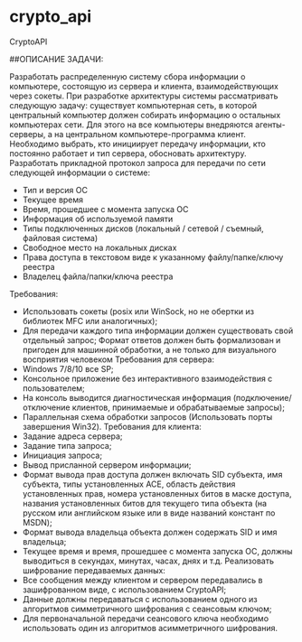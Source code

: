# crypto_api
CryptoAPI

##ОПИСАНИЕ ЗАДАЧИ:

Разработать распределенную систему сбора информации о компьютере, состоящую из сервера и клиента, взаимодействующих через сокеты. 
При разработке архитектуры системы рассматривать следующую задачу: существует компьютерная сеть, в которой центральный компьютер должен собирать информацию о остальных компьютерах сети. Для этого на все компьютеры внедряются агенты-серверы, а на центральном компьютере-программа клиент. Необходимо выбрать, кто инициирует передачу информации, кто постоянно работает и тип сервера, обосновать архитектуру.
Разработать прикладной протокол запроса для передачи по сети следующей информации о системе:
- Тип и версия ОС 
- Текущее время 
- Время, прошедшее с момента запуска ОС 
- Информация об используемой памяти 
- Типы подключенных дисков  (локальный / сетевой / съемный, файловая система)
- Свободное место на локальных дисках 
- Права доступа в текстовом виде к указанному файлу/папке/ключу реестра
- Владелец файла/папки/ключа реестра 

Требования:
- Использовать сокеты (posix или WinSock, но не обертки из библиотек MFC или аналогичных);
- Для передачи каждого типа информации должен существовать свой отдельный запрос;
Формат ответов должен быть формализован и пригоден для машинной обработки, а не только для визуального восприятия человеком
Требования для сервера:
- Windows 7/8/10 все SP;
- Консольное приложение без интерактивного взаимодействия с пользователем;
- На консоль выводится диагностическая информация (подключение/отключение клиентов, принимаемые и обрабатываемые запросы);
- Параллельная схема обработки запросов (Использовать порты завершения Win32).
Требования для клиента:
- Задание адреса сервера;
- Задание типа запроса;
- Инициация запроса;
- Вывод присланной сервером информации;
- Формат вывода прав доступа должен включать SID субъекта, имя субъекта, типы установленных ACE, область действия установленных прав, номера установленных битов в маске доступа, названия установленных битов для текущего типа объекта (на русском или английском языке или в виде названий констант по MSDN);
- Формат вывода владельца объекта должен содержать SID и имя владельца;
- Текущее время и время, прошедшее с момента запуска ОС, должны выводиться в секундах, минутах, часах, днях и т.д.
Реализовать шифрование передаваемых данных:
- Все сообщения между клиентом и сервером передавались в зашифрованном виде, с использованием CryptoAPI;
- Данные должны передаваться с использованием одного из алгоритмов симметричного шифрования с сеансовым ключом;
- Для первоначальной передачи сеансового ключа необходимо использовать один из алгоритмов асимметричного шифрования.
